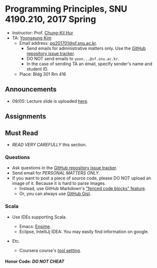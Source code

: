 # Programming Principles, SNU 4190.210, 2017 Spring

- Instructor: Prof. [Chung-Kil Hur](http://sf.snu.ac.kr/gil.hur)
- TA: [Yoonseung Kim](http://sf.snu.ac.kr/yoonseung.kim/)
    + Email address: [pp201701@sf.snu.ac.kr](mailto:pp201701@sf.snu.ac.kr).
        * Send emails for administrative matters only. Use the [GitHub repository issue tracker](https://github.com/snu-sf-class/pp201602/issues).
        * DO NOT send emails to `yoon...@sf.snu.ac.kr`.
        * In the case of sending TA an email, specify sender's name and student ID.
    + Place: Bldg 301 Rm 416

## Announcements

- 09/05: Lecture slide is uploaded [here](lecture.pdf).

## Assignments

## Must Read

- *READ VERY CAREFULLY* this section.

### Questions

- Ask questions in the [GitHub repository issue tracker](https://github.com/snu-sf-class/pp201602/issues).
- Send email for *PERSONAL MATTERS ONLY*.
- If you want to post a piece of source code, please DO NOT upload an image of it. Because it is hard to parse images.
    + Instead, use GitHub Markdown's ["fenced code blocks" feature](https://help.github.com/articles/github-flavored-markdown/#fenced-code-blocks).
    + Or, you can always use [GitHub Gist](https://gist.github.com/).

### Scala

- Use IDEs supporting Scala.
    + Emacs: [Ensime](https://github.com/ensime).
    + Eclipse, IntelliJj IDEA: You may easily find information on google.

- Etc.
    + Coursera course's [tool setting](https://www.coursera.org/learn/progfun1/home/week/1).

#### Honor Code: *DO NOT CHEAT*
